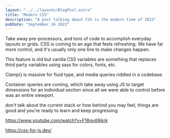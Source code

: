 ```yaml
---
layout: "../../layouts/BlogPost.astro"
title: "Modern CSS"
description: "A post talking about CSS is the modern time of 2022"
pubDate: "September 24 2022"
---
```


Take away pre-processors, and tons of code to accomplish everyday layouts or grids. CSS is coming to an age that feels refreshing. We have far more control, and it's usually only one line to make changes happen.

This feature is old but vanilla CSS variables are something that replaces third party variables using sass for colors, fonts, etc.

Clamp() is massive for fluid type, and media queries riddled in a codebase.

Container queries are coming, which take away using JS to target dimensions for an individual section since all we were able to control before was an entire viewport.

don't talk about the current stack or how behind you may feel, things are good and you're ready to learn and keep progressing



https://www.youtube.com/watch?v=F18oy48jkrk

https://css-for-js.dev/